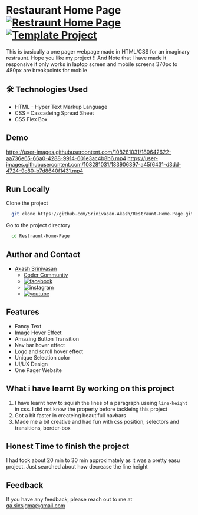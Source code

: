 # Restaurant Home Page [![Restraunt Home Page](https://img.shields.io/badge/Restraunt-Homepage-red)](http://www.gnu.org/licenses/agpl-3.0) [![Template Project](https://img.shields.io/badge/Technologies%20-HTML%2FCSS-brightgreen)](http://www.gnu.org/licenses/agpl-3.0)

This is basically a one pager webpage made in HTML/CSS for an imaginary restraunt.
Hope you like my project !! And Note that I have made it responsive it only works in laptop screen and mobile screens 370px to 480px are breakpoints for mobile

## 🛠 Technologies Used
  - HTML - Hyper Text Markup Language
  - CSS - Cascadeing Spread Sheet
  - CSS Flex Box

## Demo
https://user-images.githubusercontent.com/108281031/180642622-aa736e65-66a0-4288-9914-601e3ac4b8b6.mp4
https://user-images.githubusercontent.com/108281031/183906397-a45f6431-d3dd-4724-9c80-b7d8640f1431.mp4
## Run Locally

Clone the project

```bash
  git clone https://github.com/Srinivasan-Akash/Restraunt-Home-Page.git
```
Go to the project directory

```bash
  cd Restraunt-Home-Page
```
## Author and Contact
- [Akash Srinivasan](https://www.github.com/octokatherine)
    - [Coder Community](https://web.codercommunity.io/user/62d568cb998d86c8883a2766?tab=posts)
    - [![facebook](https://img.shields.io/badge/Facebook-0A66C2?style=for-the-badge&logo=facebook&logoColor=white)](https://www.facebook.com/profile.php?id=100083429257499)
    - [![instagram](https://img.shields.io/badge/Instagram-0A66C2?style=for-the-badge&logo=instagram&logoColor=white)](https://www.instagram.com/akash_prashanthi/)
    - [![youtube](https://img.shields.io/badge/YouTube-ff0000?style=for-the-badge&logo=youtube&logoColor=white)](https://www.youtube.com/channel/UCAv1QdzDgV6MjA60CRtfkIg)

## Features

- Fancy Text
- Image Hover Effect
- Amazing Button Transition 
- Nav bar hover effect
- Logo and scroll hover effect
- Unique Selection color
- UI/UX Design
- One Pager Website

## What i have learnt By working on this project
1. I have learnt how to squish the lines of a paragraph useing `line-height` in css. I did not know the property before tackleing this project
2. Got a bit faster in createing beautifull navbars
3. Made me a bit creative and had fun with css position, selectors and transitions, border-box

## Honest Time to finish the project

I had took about 20 min to 30 min approximately as it was a pretty easu project. Just searched about how decrease the line height

## Feedback

If you have any feedback, please reach out to me at qa.sixsigma@gmail.com
